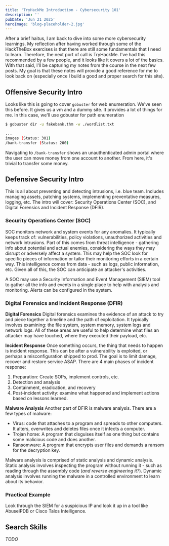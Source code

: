 ```yaml
---
title: 'TryHackMe Introduction - Cybersecurity 101'
description: ''
pubDate: 'Jun 21 2025'
heroImage: 'blog-placeholder-2.jpg'
---
```


After a brief haitus, I am back to dive into some more cybersecurity learnings. My reflection after having worked through some of the HackTheBox exercises is that there are still some fundamentals that I need to learn. Therefore, the next port of call is TryHackMe. I've had this recommended by a few people, and it looks like it covers a lot of the basics. With that said, I'll be capturing my notes from the course in the next few posts. My goal is that these notes will provide a good reference for me to look back on (especially once I build a good and proper search for this site).

## Offensive Security Intro

Looks like this is going to cover `gobuster` for web enumeration. We've seen this before. It gives us a vm and a dummy site. It provides a lot of things for me. In this case, we'll use gobuster for path enumeration

```bash
$ gobuster dir -u fakebank.thm -w ./wordlist.txt

...
images (Status: 301)
/bank-transfer (Status: 200)
```

Navigating to `/bank-transfer` shows an unauthenticated admin portal where the user can move money from one account to another. From here, it's trivial to transfer some money. 


## Defensive Security Intro

This is all about preventing and detecting intrusions, i.e. blue team. Includes managing assets, patching systems, implementing preventative measures, logging, etc. The intro will cover: Security Operations Center (SOC), and Digital Forensics and Incident Response (DFIR).


### Security Operations Center (SOC)

SOC monitors network and system events for any anomalies. It typically keeps track of: vulnerabilities, policy violations, unauthorized activities and network intrusions. Part of this comes from threat intelligence - gathering info about potential and actual enemies, considering the ways they may disrupt or adversely affect a system. This may help the SOC look for specific pieces of information or tailor their monitoring efforts in a certain way. This intelligence comes from data - such as logs, public information, etc. Given all of this, the SOC can anticipate an attacker's activities.

A SOC may use a Security Information and Event Management (SIEM) tool to gather all the info and events in a single place to help with analysis and monitoring. Alerts can be configured in the system.


### Digital Forensics and Incident Response (DFIR)

**Digital Forensics**
Digital forensics examines the evidence of an attack to try and piece together a timeline and the path of exploitation. It typically involves examining: the file system, system memory, system logs and network logs. All of these areas are useful to help determine what files an attacker may have touched, where they executed their payload, etc.

**Incident Response**
Once something occurs, the thing that needs to happen is incident response. This can be after a vulnerability is exploited, or perhaps a misconfiguration shipped to prod. The goal is to limit damage, recover and restore service ASAP. There are 4 main phases of incident response:

1. Preparation: Create SOPs, implement controls, etc.
1. Detection and analysis
1. Containment, eradication, and recovery
1. Post-incident activity: examine what happened and implement actions based on lessons learned.


**Malware Analysis**
Another part of DFIR is malware analysis. There are a few types of malware:

* Virus: code that attaches to a program and spreads to other computers. It alters, overwrites and deletes files once it infects a computer.
* Trojan horse: A program that disguises itself as one thing but contains some malicious code and does another.
* Ransomware: A program that encrypts user files and demands a ransom for the decryption key. 

Malware analysis is comprised of static analysis and dynamic analysis. Static analysis involves inspecting the program without running it - such as reading through the assembly code (*and reverse engineering it?*). Dynamic analysis involves running the malware in a controlled environment to learn about its behavior.

### Practical Example

Look through the SIEM for a suspicious IP and look it up in a tool like AbuseIPDB or Cisco Talos Intelligence.


## Search Skills
*TODO*